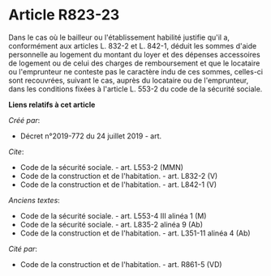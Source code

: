 # Article R823-23

Dans le cas où le bailleur ou l'établissement habilité justifie qu'il a, conformément aux articles L. 832-2 et L. 842-1,
déduit les sommes d'aide personnelle au logement du montant du loyer et des dépenses accessoires de logement ou de celui des
charges de remboursement et que le locataire ou l'emprunteur ne conteste pas le caractère indu de ces sommes, celles-ci sont
recouvrées, suivant le cas, auprès du locataire ou de l'emprunteur, dans les conditions fixées à l'article L. 553-2 du code
de la sécurité sociale.

**Liens relatifs à cet article**

_Créé par_:

  - Décret n°2019-772 du 24 juillet 2019 - art.

_Cite_:

  - Code de la sécurité sociale. - art. L553-2 (MMN)
  - Code de la construction et de l'habitation. - art. L832-2 (V)
  - Code de la construction et de l'habitation. - art. L842-1 (V)

_Anciens textes_:

  - Code de la sécurité sociale. - art. L553-4 III alinéa 1 (M)
  - Code de la sécurité sociale. - art. L835-2 alinéa 9 (Ab)
  - Code de la construction et de l'habitation. - art. L351-11  alinéa 4 (Ab)

_Cité par_:

  - Code de la construction et de l'habitation. - art. R861-5 (VD)
